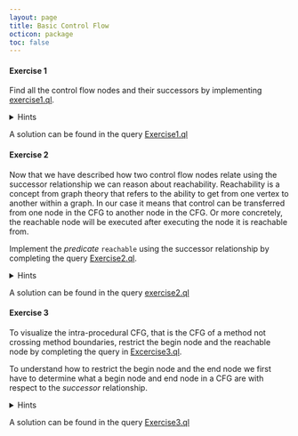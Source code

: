 ```yaml
---
layout: page
title: Basic Control Flow
octicon: package
toc: false
---
```


#### Exercise 1

Find all the control flow nodes and their successors by implementing [exercise1.ql](exercises/Exercise1.ql).

<details>
<summary>Hints</summary>

- The `java` module provides a class `ControlFlowNode` to reason about control flow nodes in a program.
- The class `Method` provides the member predicates `getName` and `hasName` to reason about the name of a method.

</details>

A solution can be found in the query [Exercise1.ql](solutions/Exercise1.ql)

#### Exercise 2

Now that we have described how two control flow nodes relate using the successor relationship we can reason about reachability.
Reachability is a concept from graph theory that refers to the ability to get from one vertex to another within a graph.
In our case it means that control can be transferred from one node in the CFG to another node in the CFG.
Or more concretely, the reachable node will be executed after executing the node it is reachable from.

Implement the _predicate_ `reachable` using the successor relationship by completing the query [Exercise2.ql](exercises/Exercise2.ql).

<details>
<summary>Hints</summary>

This query can be implemented using [recursion](https://codeql.github.com/docs/ql-language-reference/recursion/#recursion) or using the [transitive closure](https://codeql.github.com/docs/ql-language-reference/recursion/#transitive-closures)

</details>

A solution can be found in the query [exercise2.ql](solutions/Exercise2.ql)

#### Exercise 3

To visualize the intra-procedural CFG, that is the CFG of a method not crossing method boundaries, restrict the begin node and the reachable node by completing the query in  [Excercise3.ql](exercises/Exercise3.ql).

To understand how to restrict the begin node and the end node we first have to determine what a begin node and end node in a CFG are with respect to the _successor_ relationship.

<details>
<summary>Hints</summary>

- The `ControlFlowNode` class has member predicate `getAPredecessor` to get a predecessor. How could you get a predecessor with only the `getASuccessor` member predicate?
- You can use the pattern `not exists(...)` to state that a predicate has no results.

</details>

A solution can be found in the query [Exercise3.ql](solutions/Exercise3.ql)
